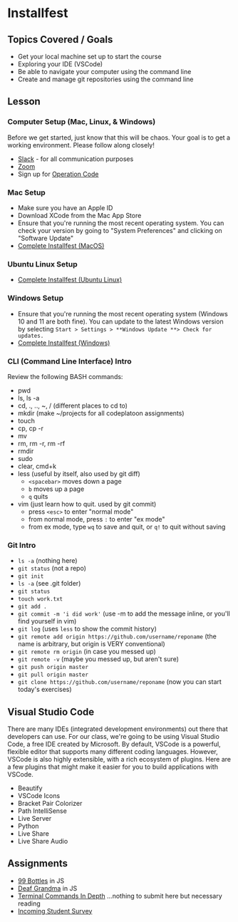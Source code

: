 # Installfest

## Topics Covered / Goals
- Get your local machine set up to start the course
- Exploring your IDE (VSCode)
- Be able to navigate your computer using the command line
- Create and manage git repositories using the command line

## Lesson

### Computer Setup (Mac, Linux, & Windows)
Before we get started, just know that this will be chaos. Your goal is to get a working environment. Please follow along closely!
- [Slack](https://slack.com/downloads) - for all communication purposes
- [Zoom](https://zoom.us/support/download)
- Sign up for [Operation Code](https://operationcode.org/join)

### Mac Setup
- Make sure you have an Apple ID
- Download XCode from the Mac App Store
- Ensure that you're running the most recent operating system. You can check your version by going to "System Preferences" and clicking on "Software Update"
- [Complete Installfest (MacOS)](../../page-resources/installfest_mac.md)

### Ubuntu Linux Setup
- [Complete Installfest (Ubuntu Linux)](../../page-resources/installfest_ubuntu.md)

### Windows Setup
- Ensure that you're running the most recent operating system (Windows 10 and 11 are both fine). You can update to the latest Windows version by selecting `Start > Settings > **Windows Update **> Check for updates.`
- [Complete Installfest (Windows)](../../page-resources/installfest_windows.md)

### CLI (Command Line Interface) Intro

Review the following BASH commands:
- pwd
- ls, ls -a
- cd, ., .., ~, / (different places to cd to)
- mkdir (make ~/projects for all codeplatoon assignments)
- touch
- cp, cp -r
- mv
- rm, rm -r, rm -rf
- rmdir
- sudo
- clear, cmd+k
- less (useful by itself, also used by git diff)
  - `<spacebar>` moves down a page
  - `b` moves up a page
  - `q` quits
- vim (just learn how to quit. used by git commit)
  - press `<esc>` to enter "normal mode"
  - from normal mode, press `:` to enter "ex mode"
  - from ex mode, type `wq` to save and quit, or `q!` to quit without saving
  

### Git Intro

- `ls -a` (nothing here)
- `git status` (not a repo)
- `git init` 
- `ls -a` (see .git folder)
- `git status`
- `touch work.txt`
- `git add .`
- `git commit -m 'i did work'` (use -m to add the message inline, or you'll find yourself in vim)
- `git log` (uses `less` to show the commit history)
- `git remote add origin https://github.com/username/reponame` (the name is arbitrary, but origin is VERY conventional)
- `git remote rm origin` (in case you messed up)
- `git remote -v` (maybe you messed up, but aren't sure)
- `git push origin master`
- `git pull origin master`
- `git clone https://github.com/username/reponame` (now you can start today's exercises)

## Visual Studio Code

There are many IDEs (integrated development environments) out there that developers can use. For our class, we're going to be using Visual Studio Code, a free IDE created by Microsoft. By default, VSCode is a powerful, flexible editor that supports many different coding languages. However, VSCode is also highly extensible, with a rich ecosystem of plugins. Here are a few plugins that might make it easier for you to build applications with VSCode. 
- Beautify
- VSCode Icons
- Bracket Pair Colorizer
- Path IntelliSense
- Live Server
- Python
- Live Share
- Live Share Audio
  
 


## Assignments
- [99 Bottles](https://github.com/sierraplatoon/algo-99-bottles) in JS
- [Deaf Grandma](https://github.com/sierraplatoon/algo-deaf-grandma) in JS
- [Terminal Commands In Depth](https://github.com/sierraplatoon/misc-command-line) ...nothing to submit here but necessary reading
- [Incoming Student Survey](https://docs.google.com/forms/d/e/1FAIpQLSePRzeiSCe1hqzud7btr--Xxm791zqCe_RqA_9mGxEIUN_IwQ/viewform)

